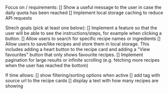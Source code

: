 Focus on / requirements:
[] Show a useful message to the user in case the daily quota has been reached
[] Implement local storage caching to reduce API requests



Strech goals (pick at least one below):
[] Implement a feature so that the user will be able to see the instructions/steps, for example when clicking a button.
[] Allow users to search for specific recipe names or ingredients
[] Allow users to save/like recipes and store them in local storage. This includes adding a heart button to the recipe card and adding a "View favourites" button that only shows favourite recipes.
[] Implement pagination for large results or infinite scrolling (e.g. fetching more recipes when the user has reached the bottom)


If time allows:
[] show filtering/sorting options when active 
[] add <a> tag with source url to the recipe cards
[] display a text with how many recipes are showing







